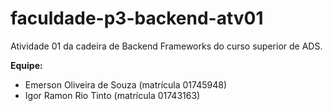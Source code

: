 # faculdade-p3-backend-atv01
Atividade 01 da cadeira de Backend Frameworks do curso superior de ADS.

**Equipe:**
- Emerson Oliveira de Souza (matrícula 01745948)
- Igor Ramon Rio Tinto (matrícula 01743163)
